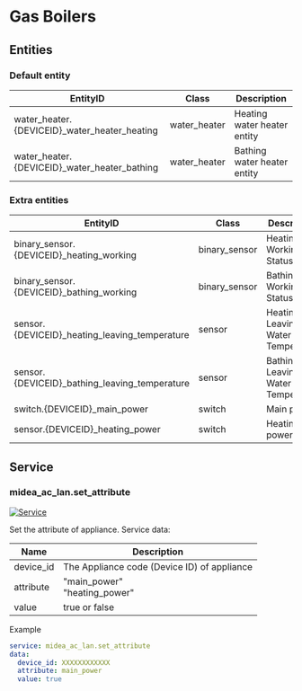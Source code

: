 # Gas Boilers

## Entities

### Default entity

| EntityID                                     | Class        | Description                 |
|----------------------------------------------|--------------|-----------------------------|
| water_heater.{DEVICEID}_water_heater_heating | water_heater | Heating water heater entity |
| water_heater.{DEVICEID}_water_heater_bathing | water_heater | Bathing water heater entity |

### Extra entities

| EntityID                                      | Class         | Description                       |
|-----------------------------------------------|---------------|-----------------------------------|
| binary_sensor.{DEVICEID}_heating_working      | binary_sensor | Heating Working Status            |
| binary_sensor.{DEVICEID}_bathing_working      | binary_sensor | Bathing Working Status            |
| sensor.{DEVICEID}_heating_leaving_temperature | sensor        | Heating Leaving Water Temperature |
| sensor.{DEVICEID}_bathing_leaving_temperature | sensor        | Bathing Leaving Water Temperature |
| switch.{DEVICEID}_main_power                  | switch        | Main power                        |
| sensor.{DEVICEID}_heating_power               | switch        | Heating power                     |

## Service

### midea_ac_lan.set_attribute

[![Service](https://my.home-assistant.io/badges/developer_call_service.svg)](https://my.home-assistant.io/redirect/developer_call_service/?service=midea_ac_lan.set_attribute)

Set the attribute of appliance. Service data:

| Name      | Description                                 |
|-----------|---------------------------------------------|
| device_id | The Appliance code (Device ID) of appliance |
| attribute | "main_power"<br />"heating_power"           |
| value     | true or false                               |

Example

```yaml
service: midea_ac_lan.set_attribute
data:
  device_id: XXXXXXXXXXXX
  attribute: main_power
  value: true
```
